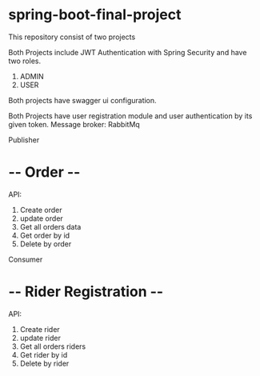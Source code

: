 # spring-boot-final-project
This repository consist of two projects

Both Projects include JWT Authentication with Spring Security and have two roles.
1. ADMIN
2. USER

Both projects have swagger ui configuration.

Both Projects have user registration module and user authentication by its given token.
Message broker: RabbitMq

Publisher
# -- Order -- #
API:
1. Create order
2. update order
3. Get all orders data
4. Get order by id
5. Delete by order

Consumer
# -- Rider Registration -- #
API:
1. Create rider
2. update rider
3. Get all orders riders
4. Get rider by id
5. Delete by rider
